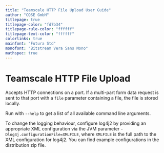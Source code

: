 ```yaml
---
title: "Teamscale HTTP File Upload User Guide"
author: "CQSE GmbH"
titlepage: true
titlepage-color: "fd7b34"
titlepage-rule-color: "ffffff"
titlepage-text-color: "ffffff"
colorlinks: true
mainfont: "Futura Std"
monofont: "Bitstream Vera Sans Mono"
mathspec: true
---
```


# Teamscale HTTP File Upload

Accepts HTTP connections on a port. If a multi-part form data request
is sent to that port with a `file` parameter containing a file, the file
is stored locally.

Run with `--help` to get a list of all available command line arguments.

To change the logging behaviour, configure log4j2 by providing an appropriate
XML configuration via the JVM parameter `-Dlog4j.configurationFile=XMLFILE`,
where `XMLFILE` is the full path to the XML configuration for log4j2. You can
find example configurations in the distribution zip file.
